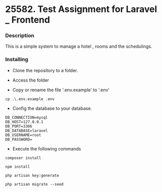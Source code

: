 # 25582. Test Assignment for Laravel _ Frontend 
### Description

This is a simple system to manage a hotel , rooms and the schedulings. 

### Installing

- Clone the repository to a folder.

- Access the folder 

- Copy or rename the file '.env.example' to '.env'

```
cp .\.env.example .env
```

- Config the database to your database.

```
DB_CONNECTION=mysql
DB_HOST=127.0.0.1
DB_PORT=3306
DB_DATABASE=laravel
DB_USERNAME=root
DB_PASSWORD=
```

- Execute the following  commands

```
composer install
```

```
npm install
```

```
php artisan key:generate
```

```
php artisan migrate --seed
```
